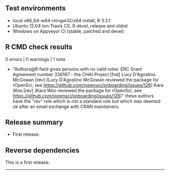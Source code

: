 ## Test environments
* local x86_64-w64-mingw32/x64 install, R 3.3.1
* Ubuntu 12.04 (on Travis CI), R devel, release and oldrel
* Windows on Appveyor CI (stable, patched and devel)

## R CMD check results

0 errors | 0 warnings | 1 note

* "Authors@R field gives persons with no valid roles:
  ERC Grant Agreement number 336167 - the CHAI Project [fnd]
  Lucy D'Agostino McGowan [rev] (Lucy D'Agostino McGowan reviewed the package for rOpenSci, see https://github.com/ropensci/onboarding/issues/126)
  Kara  Woo [rev] (Kara Woo reviewed the package for rOpenSci, see https://github.com/ropensci/onboarding/issues/126)" these authors have the "rev" role which is not a standard role but which was deemed ok after an email exchange with CRAN maintainers.

## Release summary

* First release.

## Reverse dependencies

This is a first release.

---

